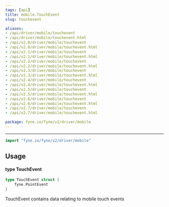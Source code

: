 ```yaml
---
tags: [api]
title: mobile.TouchEvent
slug: touchevent

aliases:
- /api/driver/mobile/touchevent
- /api/driver/mobile/touchevent.html
- /api/v2.0/driver/mobile/touchevent
- /api/v2.0/driver/mobile/touchevent.html
- /api/v2.1/driver/mobile/touchevent
- /api/v2.1/driver/mobile/touchevent.html
- /api/v2.2/driver/mobile/touchevent
- /api/v2.2/driver/mobile/touchevent.html
- /api/v2.3/driver/mobile/touchevent
- /api/v2.3/driver/mobile/touchevent.html
- /api/v2.4/driver/mobile/touchevent
- /api/v2.4/driver/mobile/touchevent.html
- /api/v2.5/driver/mobile/touchevent
- /api/v2.5/driver/mobile/touchevent.html
- /api/v2.6/driver/mobile/touchevent
- /api/v2.6/driver/mobile/touchevent.html
- /api/v2.7/driver/mobile/touchevent
- /api/v2.7/driver/mobile/touchevent.html

package: fyne.io/fyne/v2/driver/mobile
---
```



---
```go
import "fyne.io/fyne/v2/driver/mobile"
```

## Usage

#### type TouchEvent

```go
type TouchEvent struct {
	fyne.PointEvent
}
```

TouchEvent contains data relating to mobile touch events
